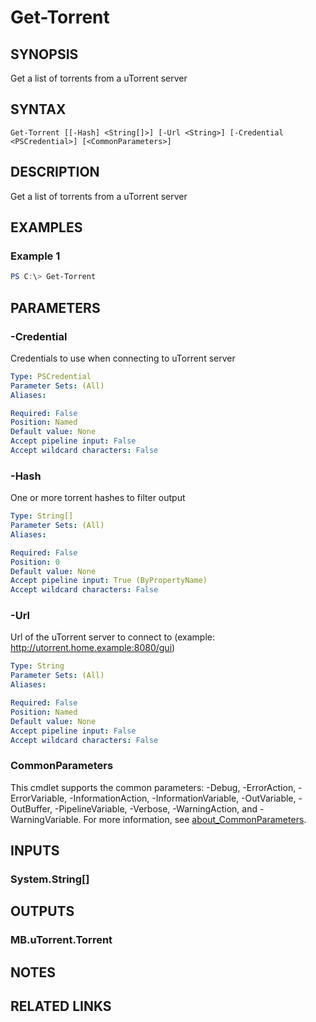 ﻿---
external help file: MB.uTorrent.dll-Help.xml
Module Name: MB.uTorrent
online version:
schema: 2.0.0
---

# Get-Torrent

## SYNOPSIS
Get a list of torrents from a uTorrent server

## SYNTAX

```
Get-Torrent [[-Hash] <String[]>] [-Url <String>] [-Credential <PSCredential>] [<CommonParameters>]
```

## DESCRIPTION
Get a list of torrents from a uTorrent server

## EXAMPLES

### Example 1
```powershell
PS C:\> Get-Torrent
```

## PARAMETERS

### -Credential
Credentials to use when connecting to uTorrent server

```yaml
Type: PSCredential
Parameter Sets: (All)
Aliases:

Required: False
Position: Named
Default value: None
Accept pipeline input: False
Accept wildcard characters: False
```

### -Hash
One or more torrent hashes to filter output

```yaml
Type: String[]
Parameter Sets: (All)
Aliases:

Required: False
Position: 0
Default value: None
Accept pipeline input: True (ByPropertyName)
Accept wildcard characters: False
```

### -Url
Url of the uTorrent server to connect to (example: http://utorrent.home.example:8080/gui)

```yaml
Type: String
Parameter Sets: (All)
Aliases:

Required: False
Position: Named
Default value: None
Accept pipeline input: False
Accept wildcard characters: False
```

### CommonParameters
This cmdlet supports the common parameters: -Debug, -ErrorAction, -ErrorVariable, -InformationAction, -InformationVariable, -OutVariable, -OutBuffer, -PipelineVariable, -Verbose, -WarningAction, and -WarningVariable. For more information, see [about_CommonParameters](http://go.microsoft.com/fwlink/?LinkID=113216).

## INPUTS

### System.String[]
## OUTPUTS

### MB.uTorrent.Torrent
## NOTES

## RELATED LINKS
